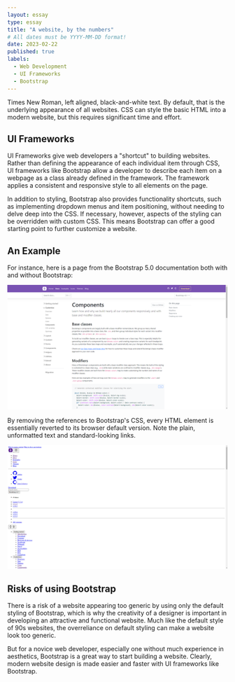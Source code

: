 ```yaml
---
layout: essay
type: essay
title: "A website, by the numbers"
# All dates must be YYYY-MM-DD format!
date: 2023-02-22
published: true
labels:
  - Web Development
  - UI Frameworks
  - Bootstrap
---
```


Times New Roman, left aligned, black-and-white text. By default, that is the underlying appearance of all websites. CSS can style the basic HTML into a modern website, but this requires significant time and effort.

## UI Frameworks

UI Frameworks give web developers a "shortcut" to building websites. Rather than defining the appearance of each individual item through CSS, UI frameworks like Bootstrap allow a developer to describe each item on a webpage as a class already defined in the framework. The framework applies a consistent and responsive style to all elements on the page. 

In addition to styling, Bootstrap also provides functionality shortcuts, such as implementing dropdown menus and item positioning, without needing to delve deep into the CSS. If necessary, however, aspects of the styling can be overridden with custom CSS. This means Bootstrap can offer a good starting point to further customize a website.

## An Example

For instance, here is a page from the Bootstrap 5.0 documentation both with and without Bootstrap:

<img width="900" src="../img/by-the-numbers/before.png">

By removing the references to Bootstrap's CSS, every HTML element is essentially reverted to its browser default version. Note the plain, unformatted text and standard-looking links.

<img width="900" src="../img/by-the-numbers/after.png">

## Risks of using Bootstrap

There is a risk of a website appearing too generic by using only the default styling of Bootstrap, which is why the creativity of a designer is important in developing an attractive and functional website. Much like the default style of 90s websites, the overreliance on default styling can make a website look too generic.

But for a novice web developer, especially one without much experience in aesthetics, Bootstrap is a great way to start building a website. Clearly, modern website design is made easier and faster with UI frameworks like Bootstrap.
